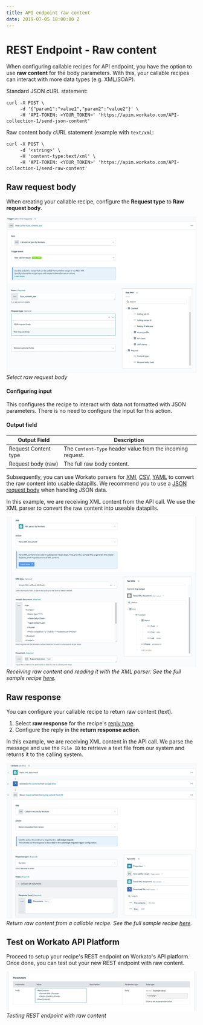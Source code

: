 ```yaml
---
title: API endpoint raw content
date: 2019-07-05 18:00:00 Z
---
```


# REST Endpoint - Raw content
When configuring callable recipes for API endpoint, you have the option to use **raw content** for the body parameters. With this, your callable recipes can interact with more data types (e.g. XML/SOAP).

Standard JSON cURL statement:
```
curl -X POST \
     -d '{"param1":"value1","param2":"value2"}' \
     -H 'API-TOKEN: <YOUR_TOKEN>' 'https://apim.workato.com/API-collection-1/send-json-content'
```

Raw content body cURL statement (example with `text/xml`:
```
curl -X POST \
     -d '<string>' \
     -H 'content-type:text/xml' \
     -H 'API-TOKEN: <YOUR_TOKEN>' 'https://apim.workato.com/API-collection-1/send-raw-content'
```

## Raw request body
When creating your callable recipe, configure the **Request type** to **Raw request body**.

![Select raw request body](/assets/images/features/callable-recipes/select-raw-request-body.png)
*Select raw request body*

#### Configuring input
This configures the recipe to interact with data not formatted with JSON parameters. There is no need to configure the input for this action.

#### Output field
| Output Field | Description |
| ------------ | ----------- |
| Request Content type | The `Content-Type` header value from the incoming request. |
| Request body (raw) | The full raw body content. |

Subsequently, you can use Workato parsers for [XMl](/features/handling-xml.md), [CSV](features/handingling-csv-files.md), [YAML](/features/handling-yaml.md) to convert the raw content into usable datapills. We recommend you to use a [JSON request body](/features/callable-receipes/new-call-trigger.md) when handling JSON data.

In this example, we are receiving XML content from the API call. We use the XML parser to convert the raw content into useable datapills.

![Receiving raw content and reading it with the XML parser](/assets/images/features/callable-recipes/example-raw-request-body.png)
*Receiving raw content and reading it with the XML parser. See the full sample recipe [here](https://www.workato.com/recipes/976429).*

## Raw response
You can configure your callable recipe to return raw content (text).
1. Select **raw response** for the recipe's [reply type](/features/callable-recipes/new-call-trigger.md#input-fields).
2. Configure the reply in the **return response action**.

In this example, we are receiving XML content in the API call. We parse the message and use the `File ID` to retrieve a text file from our system and returns it to the calling system.

![Return raw content from a callable recipe](/assets/images/features/callable-recipes/example-raw-response.png)
*Return raw content from a callable recipe. See the full sample recipe [here](https://www.workato.com/recipes/977033).*

## Test on Workato API Platform
Proceed to setup your recipe's REST endpoint on Workato's API platform. Once done, you can test out your new REST endpoint with raw content.

![Testing REST endpoint with raw content](/assets/images/features/callable-recipes/example-test-rest-endpoint.png)
*Testing REST endpoint with raw content*
